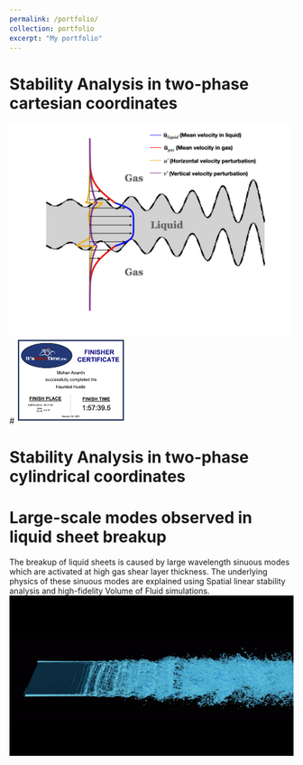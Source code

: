 ```yaml
---
permalink: /portfolio/
collection: portfolio
excerpt: "My portfolio"
---
```


Stability Analysis in two-phase cartesian coordinates
======
<p float="left">
  <img src="/images/sinuous.gif" width="500" />
  #<img src="/images/Haunted_Hustle_2021.png" width="200" />
</p>

Stability Analysis in two-phase cylindrical coordinates
======

Large-scale modes observed in liquid sheet breakup
======
The breakup of liquid sheets is caused by large wavelength sinuous modes which are activated at high gas shear layer thickness. The underlying physics of these sinuous modes are explained using Spatial linear stability analysis and high-fidelity Volume of Fluid simulations.
<br/><img src='/images/3D_animation.gif'>
